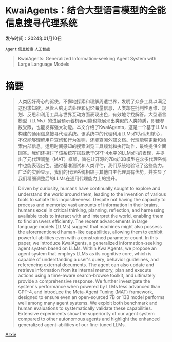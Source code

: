 # KwaiAgents：结合大型语言模型的全能信息搜寻代理系统

发布时间：2024年01月10日

`Agent` `信息检索` `人工智能`

> KwaiAgents: Generalized Information-seeking Agent System with Large Language Models

# 摘要

> 人类因好奇心的驱使，不懈地探索和理解周遭世界，发明了众多工具以满足这份求知欲。尽管人脑无法处理和记忆海量信息，人类却在批判性思维、规划、反思和利用工具与世界互动方面表现出色，有效地寻找解答。大型语言模型（LLMs）的进展预示着机器可能也能展现出类似的人类特质，即便参数受限，也能发挥强大功能。本文介绍了KwaiAgents，这是一个基于LLMs构建的通用信息搜寻代理系统。该系统中的代理利用LLMs作为认知核心，不仅能够理解用户查询和行为准则，还能查阅外部文档。代理能够更新和检索内部信息，运用时间感知的搜索浏览工具规划和执行动作，最终提供全面回答。我们还探讨了该系统在搭载低于GPT-4水平的LLMs时的表现，并提出了元代理调整（MAT）框架，旨在让开源的7B或13B模型在众多代理系统中也能表现出色。通过基准测试和人类评估，我们系统地验证了这些能力。广泛的实验显示，我们的代理系统相较于其他自主代理具有优势，并突显了我们精细调整后的LLMs在通用代理能力上的提升。

> Driven by curiosity, humans have continually sought to explore and understand the world around them, leading to the invention of various tools to satiate this inquisitiveness. Despite not having the capacity to process and memorize vast amounts of information in their brains, humans excel in critical thinking, planning, reflection, and harnessing available tools to interact with and interpret the world, enabling them to find answers efficiently. The recent advancements in large language models (LLMs) suggest that machines might also possess the aforementioned human-like capabilities, allowing them to exhibit powerful abilities even with a constrained parameter count. In this paper, we introduce KwaiAgents, a generalized information-seeking agent system based on LLMs. Within KwaiAgents, we propose an agent system that employs LLMs as its cognitive core, which is capable of understanding a user's query, behavior guidelines, and referencing external documents. The agent can also update and retrieve information from its internal memory, plan and execute actions using a time-aware search-browse toolkit, and ultimately provide a comprehensive response. We further investigate the system's performance when powered by LLMs less advanced than GPT-4, and introduce the Meta-Agent Tuning (MAT) framework, designed to ensure even an open-sourced 7B or 13B model performs well among many agent systems. We exploit both benchmark and human evaluations to systematically validate these capabilities. Extensive experiments show the superiority of our agent system compared to other autonomous agents and highlight the enhanced generalized agent-abilities of our fine-tuned LLMs.

[Arxiv](https://arxiv.org/abs/2312.04889)